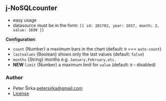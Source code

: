 ## j-NoSQLcounter

- easy usage
- datasource must be in the form: `[{ id: 201702, year: 2017, month: 2, value: 1690 }]`

__Configuration__:

- `count` {Number} a maximum bars in the chart (default: `0` === `auto-count`)
- `lastvalues` {Boolean} shows only the last values (default: `false`)
- `months` {String} months e.g. `January,February,etc.`
- __NEW__ `limit` {Number} a maximum limit for `value` (default: `0` - disabled)

### Author

- Peter Širka <petersirka@gmail.com>
- [License](https://www.totaljs.com/license/)